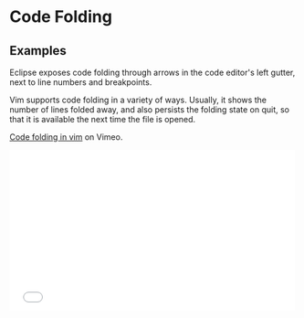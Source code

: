 # Code Folding

## Examples

Eclipse exposes code folding through arrows in the code editor's left gutter, next to line numbers and breakpoints.

Vim supports code folding in a variety of ways. Usually, it shows the number of lines folded away, and also persists the folding state on quit, so that it is available the next time the file is opened.

[Code folding in vim](http://vimeo.com/4020903) on Vimeo.

<iframe src="//player.vimeo.com/video/4020903" width="500" height="281" frameborder="0" webkitallowfullscreen mozallowfullscreen allowfullscreen></iframe>
